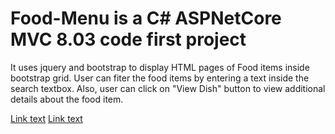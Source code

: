 # Food-Menu is a C# ASPNetCore MVC 8.03 code first project 

It uses jquery and bootstrap to display HTML pages of Food items inside bootstrap grid. User can fiter the food items by entering a text inside the search textbox. Also, user can click on "View Dish" button to view additional details about the food item.

[Link text](https://github.com/varunprepo/Food-Menu/blob/master/MenuAppVegPizzaScreenShot.png)
[Link text](https://github.com/varunprepo/Food-Menu/blob/master/MenuAppScreenShot.png)


